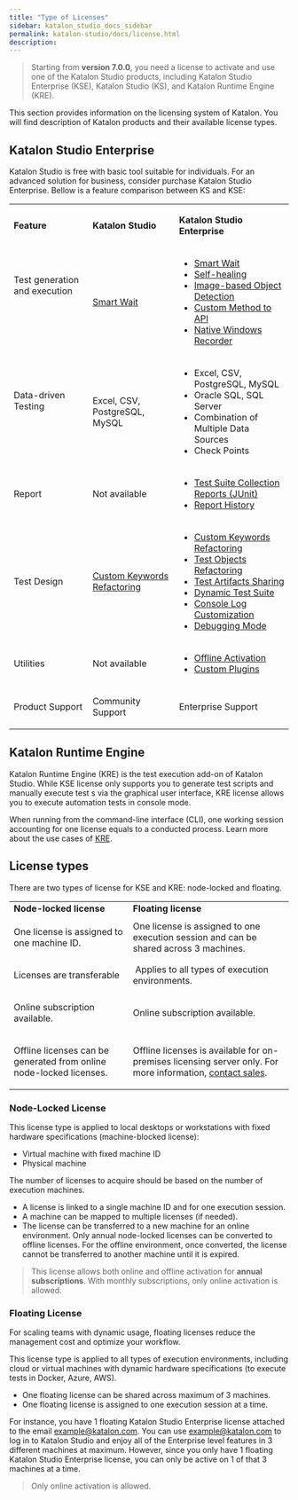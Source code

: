 ```yaml
---
title: "Type of Licenses"
sidebar: katalon_studio_docs_sidebar
permalink: katalon-studio/docs/license.html
description:
---
```


> Starting from **version 7.0.0**, you need a license to activate and use one of the Katalon Studio products, including Katalon Studio Enterprise (KSE), Katalon Studio (KS), and Katalon Runtime Engine (KRE).

This section provides information on the licensing system of Katalon. You will find description of Katalon products and their available license types.

## Katalon Studio Enterprise

Katalon Studio is free with basic tool suitable for individuals. For an advanced solution for business, consider purchase Katalon Studio Enterprise. Bellow is a feature comparison between KS and KSE:

<table>
	<tbody>
		<tr>
			<td>
				<p><strong>Feature</strong></p>
			</td>
			<td>
				<p><strong>Katalon Studio</strong></p>
			</td>
			<td>
				<p><strong>Katalon Studio Enterprise</strong></p>
			</td>
		</tr>
		<tr>
			<td>
				<p>Test generation and execution</p>
				<br /><br /><br /></td>
			<td>
				<p><a href="https://docs.katalon.com/katalon-studio/docs/webui-smartwait.html">Smart Wait</a></p>
			</td>
			<td>
				<ul>
					<li><a href="https://docs.katalon.com/katalon-studio/docs/webui-smartwait.html">Smart Wait</a></li>
					<li><a href="https://docs.katalon.com/katalon-studio/docs/self-healing.html">Self-healing</a></li>
					<li><a href="https://docs.katalon.com/katalon-studio/docs/web-image-based-object-recognition.html">Image-based Object Detection</a></li>
					<li><a href="https://docs.katalon.com/katalon-studio/docs/create_first_api_test_katalon_studio.html#create-custom-apiweb-service-methods">Custom Method to API</a></li>
					<li><a href="https://docs.katalon.com/katalon-studio/docs/windows-native-record.html">Native Windows Recorder</a></li>
				</ul>
			</td>
		</tr>
		<tr>
			<td>
				<p>Data-driven Testing</p>
				<br /><br /></td>
			<td>
				<p>Excel, CSV, PostgreSQL, MySQL</p>
			</td>
			<td>
				<ul>
					<li>Excel, CSV, PostgreSQL, MySQL</li>
					<li>Oracle SQL, SQL Server</li>
					<li>Combination of Multiple Data Sources</li>
					<li>Check Points</li>
				</ul>
			</td>
		</tr>
		<tr>
			<td>
				<p>Report&nbsp;</p>
			</td>
			<td>
				<p>Not available</p>
			</td>
			<td>
				<ul>
					<li><a href="https://docs.katalon.com/katalon-studio/docs/test-suite-report.html#test-suite-collection-report">Test Suite Collection Reports (JUnit)</a></li>
					<li><a href="https://docs.katalon.com/katalon-studio/docs/test-suite-report.html#report-history">Report History</a></li>
				</ul>
			</td>
		</tr>
		<tr>
			<td>
				<p>Test Design</p>
			</td>
			<td>
				<p><a href="https://docs.katalon.com/katalon-studio/docs/custom-keywords-refactor.html">Custom Keywords Refactoring</a></p>
			</td>
			<td>
				<ul>
					<li><a href="https://docs.katalon.com/katalon-studio/docs/custom-keywords-refactor.html">Custom Keywords Refactoring</a></li>
					<li><a href="https://docs.katalon.com/katalon-studio/docs/test-objects-refactoring.html">Test Objects Refactoring</a></li>
					<li><a href="https://docs.katalon.com/katalon-studio/docs/import-export-test-artifact.html">Test Artifacts Sharing</a></li>
					<li><a href="https://docs.katalon.com/katalon-studio/docs/basic-search-for-dynamic-querying-test-suite.html">Dynamic Test Suite</a></li>
					<li><a href="https://docs.katalon.com/katalon-studio/docs/working-with-execution-log.html#customize-console-log">Console Log Customization</a></li>
					<li><a href="https://docs.katalon.com/katalon-studio/docs/execute-a-test-case-or-a-test-suite.html#debug-a-test-case">Debugging Mode</a></li>
				</ul>
			</td>
		</tr>
		<tr>
			<td>
				<p>Utilities&nbsp;</p>
			</td>
			<td>
				<p>Not available</p>
			</td>
			<td>
				<ul>
					<li><a href="https://docs.katalon.com/katalon-studio/docs/activate-KSE.html#offline-activation">Offline Activation</a></li>
					<li><a href="https://docs.katalon.com/katalon-store/docs/publisher/how-to-develop-custom-keywords-plugins.html">Custom Plugins</a></li>
				</ul>
			</td>
		</tr>
		<tr>
			<td>
				<p>Product Support</p>
			</td>
			<td>
				<p>Community Support</p>
			</td>
			<td>
				<p>Enterprise Support</p>
			</td>
		</tr>
	</tbody>
</table>

## Katalon Runtime Engine

Katalon Runtime Engine (KRE) is the test execution add-on of Katalon Studio. While KSE license only supports you to generate test scripts and manually execute test s via the graphical user interface, KRE license allows you to execute automation tests in console mode.

When running from the command-line interface (CLI), one working session accounting for one license equals to a conducted process. Learn more about the use cases of [KRE](https://docs.katalon.com/katalon-studio/docs/intro-RE.html).

## License types

There are two types of license for KSE and KRE: node-locked and floating.

<table>
	<tbody>
		<tr>
			<td><strong>Node-locked license</strong></td>
			<td><strong>Floating license</strong></td>
		</tr>
		<tr>
			<td>
				<p>One license is assigned to one machine ID.</p>
			</td>
			<td>One license is assigned to one execution session and can be shared across 3 machines.</td>
		</tr>
		<tr>
			<td>
				<p>Licenses are transferable</p>
			</td>
			<td>&nbsp;Applies to all types of execution environments.</td>
		</tr>
		<tr>
			<td>
				<p>Online subscription available.</p>
			</td>
			<td>Online subscription available.</td>
		</tr>
		<tr>
			<td>
				<p>Offline licenses can be generated from online node-locked licenses.</p>
			</td>
			<td>Offline licenses is available for on-premises licensing server only. For more information, <a href="https://www.katalon.com/book-a-demo/">contact sales</a>.</td>
		</tr>
	</tbody>
</table>

### Node-Locked License

This license type is applied to local desktops or workstations with fixed hardware specifications (machine-blocked license):

* Virtual machine with fixed machine ID
* Physical machine

The number of licenses to acquire should be based on the number of execution machines.

* A license is linked to a single machine ID and for one execution session.
* A machine can be mapped to multiple licenses (if needed).
* The license can be transferred to a new machine for an online environment. Only annual node-locked licenses can be converted to offline licenses. For the offline environment, once converted, the license cannot be transferred to another machine until it is expired.

> This license allows both online and offline activation for **annual subscriptions**. With monthly subscriptions, only online activation is allowed.

### Floating License

For scaling teams with dynamic usage, floating licenses reduce the management cost and optimize your workflow.

This license type is applied to all types of execution environments, including cloud or virtual machines with dynamic hardware specifications (to execute tests in Docker, Azure, AWS).

* One floating license can be shared across maximum of 3 machines.
* One floating license is assigned to one execution session at a time.

For instance, you have 1 floating Katalon Studio Enterprise license attached to the email example@katalon.com.
You can use example@katalon.com to log in to Katalon Studio and enjoy all of the Enterprise level features in 3 different machines at maximum.
However, since you only have 1 floating Katalon Studio Enterprise license, you can only be active on 1 of that 3 machines at a time.

> Only online activation is allowed.